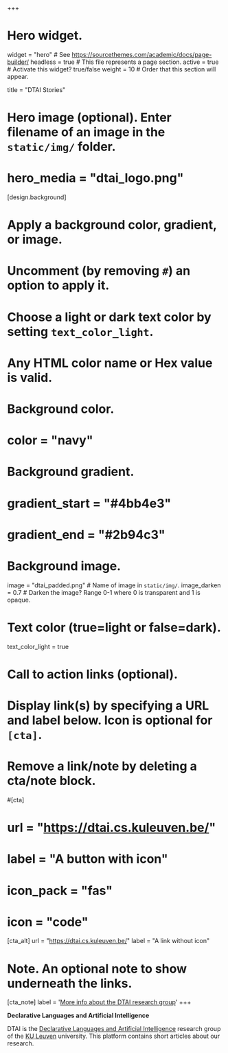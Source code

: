 +++
# Hero widget.
widget = "hero"  # See https://sourcethemes.com/academic/docs/page-builder/
headless = true  # This file represents a page section.
active = true  # Activate this widget? true/false
weight = 10  # Order that this section will appear.

title = "DTAI Stories"

# Hero image (optional). Enter filename of an image in the `static/img/` folder.
# hero_media = "dtai_logo.png"

[design.background]
  # Apply a background color, gradient, or image.
  #   Uncomment (by removing `#`) an option to apply it.
  #   Choose a light or dark text color by setting `text_color_light`.
  #   Any HTML color name or Hex value is valid.

  # Background color.
  # color = "navy"
  
  # Background gradient.
  # gradient_start = "#4bb4e3"
  # gradient_end = "#2b94c3"
  
  # Background image.
  image = "dtai_padded.png"  # Name of image in `static/img/`.
  image_darken = 0.7  # Darken the image? Range 0-1 where 0 is transparent and 1 is opaque.

  # Text color (true=light or false=dark).
  text_color_light = true

# Call to action links (optional).
#   Display link(s) by specifying a URL and label below. Icon is optional for `[cta]`.
#   Remove a link/note by deleting a cta/note block.
#[cta]
#  url = "https://dtai.cs.kuleuven.be/"
#  label = "A button with icon"
#  icon_pack = "fas"
#  icon = "code"
  
[cta_alt]
  url = "https://dtai.cs.kuleuven.be/"
  label = "A link without icon"

# Note. An optional note to show underneath the links.
[cta_note]
  label = '<a href="https://dtai.cs.kuleuven.be/" target="_blank">More info about the DTAI research group</a>'
+++

**Declarative Languages and Artificial Intelligence**

DTAI is the <a href="https://dtai.cs.kuleuven.be/" target="_blank">Declarative Languages and Artificial Intelligence</a> research group of the <a href="https://kuleuven.be/" target="_blank">KU Leuven</a> university.
This platform contains short articles about our research.
